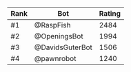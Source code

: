 Rank|Bot|Rating
---|---|---
#1|@RaspFish|2484
#2|@OpeningsBot|1994
#3|@DavidsGuterBot|1506
#4|@pawnrobot|1240
